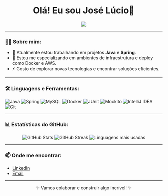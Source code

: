 <h1 align="center">Olá! Eu sou José Lúcio👋</h1>

<p align="center">
  <img src="https://readme-typing-svg.demolab.com?font=Fira+Code&size=20&pause=1000&color=F75C7E&center=true&vCenter=true&width=435&lines=Desenvolvedor+Java;Entusiasta+de+Spring+e+Microservices;Estudante+de+Angular;Sempre+aprendendo+algo+novo!">
</p>

---

### 👨‍💻 Sobre mim:
- 💼 Atualmente estou trabalhando em projetos **Java** e **Spring**.
- 🌱 Estou me especializando em ambientes de infraestrutura e deploy como Docker e AWS.
- ⚡️ Gosto de explorar novas tecnologias e encontrar soluções eficientes.

---

### 🛠️ Linguagens e Ferramentas:
<div>
  <img src="https://img.shields.io/badge/Java-ED8B00?style=for-the-badge&logo=java&logoColor=white" alt="Java"/>
  <img src="https://img.shields.io/badge/Spring-6DB33F?style=for-the-badge&logo=spring&logoColor=white" alt="Spring"/>
  <img src="https://img.shields.io/badge/MySQL-4479A1?style=for-the-badge&logo=mysql&logoColor=white" alt="MySQL"/>
  <img src="https://img.shields.io/badge/Docker-2496ED?style=for-the-badge&logo=docker&logoColor=white" alt="Docker"/>
  <img src="https://img.shields.io/badge/JUnit-25A162?style=for-the-badge&logo=junit5&logoColor=white" alt="JUnit"/>
  <img src="https://img.shields.io/badge/Mockito-FFB86C?style=for-the-badge&logo=mockito&logoColor=white" alt="Mockito"/>
  <img src="https://img.shields.io/badge/IntelliJ_IDEA-000000?style=for-the-badge&logo=intellij-idea&logoColor=white" alt="IntelliJ IDEA"/>
  <img src="https://img.shields.io/badge/Git-F05032?style=for-the-badge&logo=git&logoColor=white" alt="Git"/>
</div>

---

### 📊 Estatísticas do GitHub:
<div align="center">
  <img src="https://github-readme-stats.vercel.app/api?username=LuciosGIT&show_icons=true&theme=tokyonight" alt="GitHub Stats"/>
  <img src="https://github-readme-streak-stats.herokuapp.com/?user=LuciosGIT&theme=tokyonight" alt="GitHub Streak"/>
  <img src="https://github-readme-stats.vercel.app/api/top-langs/?username=LuciosGIT&layout=compact&theme=tokyonight" alt="Linguagens mais usadas"/>
</div>

---

### 📫 Onde me encontrar:
- [LinkedIn](https://linkedin.com/in/jluciojunior)
- [Email](mailto:jlucioosjunior@gmail.com)

---

<p align="center">✨ Vamos colaborar e construir algo incrível! ✨</p>
